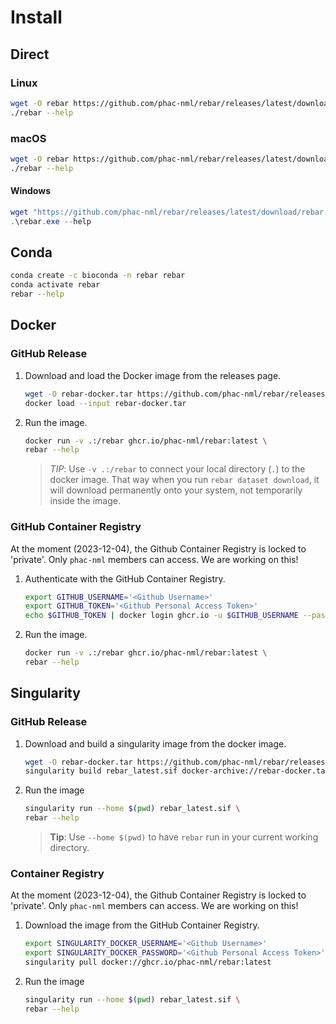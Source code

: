 # Install

## Direct

### Linux

```bash
wget -O rebar https://github.com/phac-nml/rebar/releases/latest/download/rebar-x86_64-unknown-linux-musl
./rebar --help
```

### macOS

```bash
wget -O rebar https://github.com/phac-nml/rebar/releases/latest/download/rebar-x86_64-apple-darwin
./rebar --help
```

#### Windows

```powershell
wget "https://github.com/phac-nml/rebar/releases/latest/download/rebar-x86_64-pc-windows-gnu.exe" -OutFile rebar.exe
.\rebar.exe --help
```

## Conda

```bash
conda create -c bioconda -n rebar rebar
conda activate rebar
rebar --help
```

## Docker

### GitHub Release

1. Download and load the Docker image from the releases page.

    ```bash
    wget -O rebar-docker.tar https://github.com/phac-nml/rebar/releases/latest/download/rebar-docker.tar
    docker load --input rebar-docker.tar
    ```

1. Run the image.

    ```bash
    docker run -v .:/rebar ghcr.io/phac-nml/rebar:latest \
    rebar --help
    ```

    > *TIP*: Use `-v .:/rebar` to connect your local directory (`.`) to the docker image. That way when you run `rebar dataset download`, it will download permanently onto your system, not temporarily inside the image.

### GitHub Container Registry

At the moment (2023-12-04), the Github Container Registry is locked to 'private'. Only `phac-nml` members can access. We are working on this!

1. Authenticate with the GitHub Container Registry.

    ```bash
    export GITHUB_USERNAME='<Github Username>'
    export GITHUB_TOKEN='<Github Personal Access Token>'
    echo $GITHUB_TOKEN | docker login ghcr.io -u $GITHUB_USERNAME --password-stdin
    ```

1. Run the image.

    ```bash
    docker run -v .:/rebar ghcr.io/phac-nml/rebar:latest \
    rebar --help
    ```

## Singularity

### GitHub Release

1. Download and build a singularity image from the docker image.

    ```bash
    wget -O rebar-docker.tar https://github.com/phac-nml/rebar/releases/latest/download/rebar-docker.tar
    singularity build rebar_latest.sif docker-archive://rebar-docker.tar
    ```

1. Run the image

    ```bash
    singularity run --home $(pwd) rebar_latest.sif \
    rebar --help
    ```

    > **Tip**: Use `--home $(pwd)` to have `rebar` run in your current working directory.

### Container Registry

At the moment (2023-12-04), the Github Container Registry is locked to 'private'. Only `phac-nml` members can access. We are working on this!

1. Download the image from the GitHub Container Registry.

    ```bash
    export SINGULARITY_DOCKER_USERNAME='<Github Username>'
    export SINGULARITY_DOCKER_PASSWORD='<Github Personal Access Token>'
    singularity pull docker://ghcr.io/phac-nml/rebar:latest
    ```

1. Run the image

    ```bash
    singularity run --home $(pwd) rebar_latest.sif \
    rebar --help
    ```
